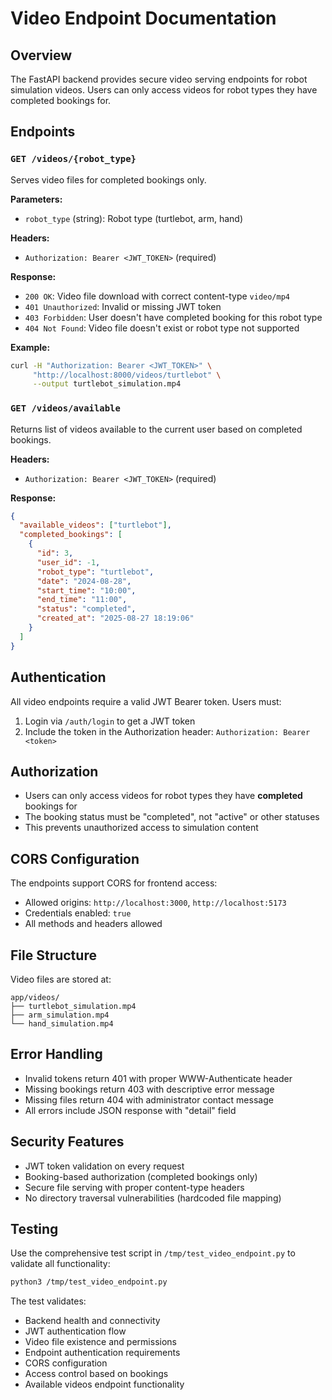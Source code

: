 # Video Endpoint Documentation

## Overview
The FastAPI backend provides secure video serving endpoints for robot simulation videos. Users can only access videos for robot types they have completed bookings for.

## Endpoints

### `GET /videos/{robot_type}`
Serves video files for completed bookings only.

**Parameters:**
- `robot_type` (string): Robot type (turtlebot, arm, hand)

**Headers:**
- `Authorization: Bearer <JWT_TOKEN>` (required)

**Response:**
- `200 OK`: Video file download with correct content-type `video/mp4`
- `401 Unauthorized`: Invalid or missing JWT token
- `403 Forbidden`: User doesn't have completed booking for this robot type
- `404 Not Found`: Video file doesn't exist or robot type not supported

**Example:**
```bash
curl -H "Authorization: Bearer <JWT_TOKEN>" \
     "http://localhost:8000/videos/turtlebot" \
     --output turtlebot_simulation.mp4
```

### `GET /videos/available`
Returns list of videos available to the current user based on completed bookings.

**Headers:**
- `Authorization: Bearer <JWT_TOKEN>` (required)

**Response:**
```json
{
  "available_videos": ["turtlebot"],
  "completed_bookings": [
    {
      "id": 3,
      "user_id": -1,
      "robot_type": "turtlebot",
      "date": "2024-08-28",
      "start_time": "10:00",
      "end_time": "11:00",
      "status": "completed",
      "created_at": "2025-08-27 18:19:06"
    }
  ]
}
```

## Authentication
All video endpoints require a valid JWT Bearer token. Users must:
1. Login via `/auth/login` to get a JWT token
2. Include the token in the Authorization header: `Authorization: Bearer <token>`

## Authorization
- Users can only access videos for robot types they have **completed** bookings for
- The booking status must be "completed", not "active" or other statuses
- This prevents unauthorized access to simulation content

## CORS Configuration
The endpoints support CORS for frontend access:
- Allowed origins: `http://localhost:3000`, `http://localhost:5173`
- Credentials enabled: `true`
- All methods and headers allowed

## File Structure
Video files are stored at:
```
app/videos/
├── turtlebot_simulation.mp4
├── arm_simulation.mp4
└── hand_simulation.mp4
```

## Error Handling
- Invalid tokens return 401 with proper WWW-Authenticate header
- Missing bookings return 403 with descriptive error message
- Missing files return 404 with administrator contact message
- All errors include JSON response with "detail" field

## Security Features
- JWT token validation on every request
- Booking-based authorization (completed bookings only)
- Secure file serving with proper content-type headers
- No directory traversal vulnerabilities (hardcoded file mapping)

## Testing
Use the comprehensive test script in `/tmp/test_video_endpoint.py` to validate all functionality:
```bash
python3 /tmp/test_video_endpoint.py
```

The test validates:
- Backend health and connectivity
- JWT authentication flow
- Video file existence and permissions
- Endpoint authentication requirements
- CORS configuration
- Access control based on bookings
- Available videos endpoint functionality